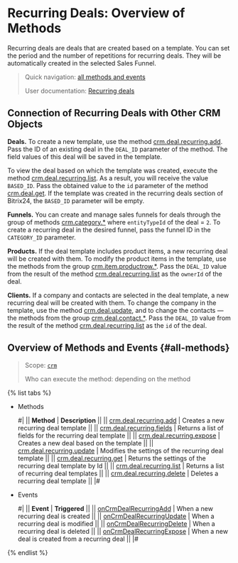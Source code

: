 # Recurring Deals: Overview of Methods

Recurring deals are deals that are created based on a template. You can set the period and the number of repetitions for recurring deals. They will be automatically created in the selected Sales Funnel.

> Quick navigation: [all methods and events](#all-methods) 
>
> User documentation: [Recurring deals](https://helpdesk.bitrix24.com/open/17240254/)

## Connection of Recurring Deals with Other CRM Objects

**Deals.** To create a new template, use the method [crm.deal.recurring.add](./crm-deal-recurring-add.md). Pass the ID of an existing deal in the `DEAL_ID` parameter of the method. The field values of this deal will be saved in the template.

To view the deal based on which the template was created, execute the method [crm.deal.recurring.list](./crm-deal-recurring-list.md). As a result, you will receive the value `BASED_ID`. Pass the obtained value to the `id` parameter of the method [crm.deal.get](../crm-deal-get.md). If the template was created in the recurring deals section of Bitrix24, the `BASED_ID` parameter will be empty.

**Funnels.** You can create and manage sales funnels for deals through the group of methods [crm.category.*](../../universal/category/index.md) where `entityTypeId` of the deal = `2`. To create a recurring deal in the desired funnel, pass the funnel ID in the `CATEGORY_ID` parameter.

**Products.** If the deal template includes product items, a new recurring deal will be created with them. To modify the product items in the template, use the methods from the group [crm.item.productrow.*](../../universal/product-rows/index.md). Pass the `DEAL_ID` value from the result of the method [crm.deal.recurring.list](./crm-deal-recurring-list.md) as the `ownerId` of the deal.

**Clients.** If a company and contacts are selected in the deal template, a new recurring deal will be created with them. To change the company in the template, use the method [crm.deal.update](../crm-deal-update.md), and to change the contacts — the methods from the group [crm.deal.contact.*](../contacts/crm-deal-contact-add.md). Pass the `DEAL_ID` value from the result of the method [crm.deal.recurring.list](./crm-deal-recurring-list.md) as the `id` of the deal.

## Overview of Methods and Events {#all-methods}

> Scope: [`crm`](../../../scopes/permissions.md)
> 
> Who can execute the method: depending on the method

{% list tabs %}

- Methods
  
    #|
    || **Method** | **Description** ||
    || [crm.deal.recurring.add](./crm-deal-recurring-add.md) | Creates a new recurring deal template ||
    || [crm.deal.recurring.fields](./crm-deal-recurring-fields.md) | Returns a list of fields for the recurring deal template ||
    || [crm.deal.recurring.expose](./crm-deal-recurring-expose.md) | Creates a new deal based on the template ||
    || [crm.deal.recurring.update](./crm-deal-recurring-update.md) | Modifies the settings of the recurring deal template ||
    || [crm.deal.recurring.get](./crm-deal-recurring-get.md) | Returns the settings of the recurring deal template by Id ||
    || [crm.deal.recurring.list](./crm-deal-recurring-list.md) | Returns a list of recurring deal templates ||
    || [crm.deal.recurring.delete](./crm-deal-recurring-delete.md) | Deletes a recurring deal template ||
    |#

- Events
  
    #|
    || **Event** | **Triggered** ||
    || [onCrmDealRecurringAdd](./events/on-crm-deal-recurring-add.md) | When a new recurring deal is created ||
    || [onCrmDealRecurringUpdate](./events/on-crm-deal-recurring-update.md) | When a recurring deal is modified ||
    || [onCrmDealRecurringDelete](./events/on-crm-deal-recurring-delete.md) | When a recurring deal is deleted ||
    || [onCrmDealRecurringExpose](./events/on-crm-deal-recurring-expose.md) | When a new deal is created from a recurring deal ||
    |#

{% endlist %}